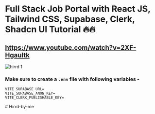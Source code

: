 # Full Stack Job Portal with React JS, Tailwind CSS, Supabase, Clerk, Shadcn UI Tutorial 🔥🔥
## https://www.youtube.com/watch?v=2XF-HgauItk
![hirrd 1](https://github.com/user-attachments/assets/1da23b25-1f29-4402-be74-03685d9b732d)

### Make sure to create a `.env` file with following variables -

```
VITE_SUPABASE_URL=
VITE_SUPABASE_ANON_KEY=
VITE_CLERK_PUBLISHABLE_KEY=
```
#   H i r r d - b y - m e  
 